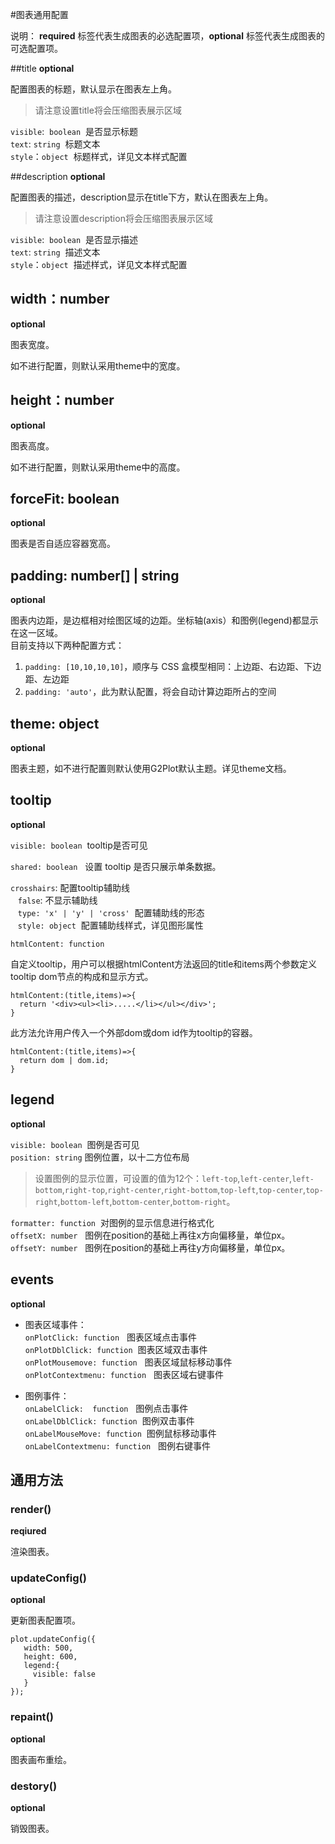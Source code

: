 
#图表通用配置

说明： **required** 标签代表生成图表的必选配置项，**optional** 标签代表生成图表的可选配置项。


##title
**optional**

配置图表的标题，默认显示在图表左上角。
> 请注意设置title将会压缩图表展示区域

`visible`:  `boolean`  是否显示标题<br />
`text`: `string`  标题文本<br />
`style`：`object`  标题样式，详见文本样式配置


##description
**optional**

配置图表的描述，description显示在title下方，默认在图表左上角。
> 请注意设置description将会压缩图表展示区域

`visible`:  `boolean`  是否显示描述<br />
`text`: `string`  描述文本<br />
`style`：`object`  描述样式，详见文本样式配置


## width：number
**optional**

图表宽度。

如不进行配置，则默认采用theme中的宽度。


## height：number
**optional**

图表高度。

如不进行配置，则默认采用theme中的高度。


## forceFit: boolean
**optional**

图表是否自适应容器宽高。


## padding: number[] | string
**optional**

图表内边距，是边框相对绘图区域的边距。坐标轴(axis）和图例(legend)都显示在这一区域。<br />目前支持以下两种配置方式：

1. `padding: [10,10,10,10]`，顺序与 CSS 盒模型相同：上边距、右边距、下边距、左边距
1. `padding: 'auto'`，此为默认配置，将会自动计算边距所占的空间


## theme: object
**optional**

图表主题，如不进行配置则默认使用G2Plot默认主题。详见theme文档。


## tooltip
**optional**

`visible: boolean`  tooltip是否可见

`shared: boolean`   设置 tooltip 是否只展示单条数据。

`crosshairs`: 配置tooltip辅助线<br />   `false`: 不显示辅助线<br />   `type: 'x' | 'y' | 'cross'`  配置辅助线的形态<br />   `style: object`  配置辅助线样式，详见图形属性

`htmlContent: function`<br />

自定义tooltip，用户可以根据htmlContent方法返回的title和items两个参数定义tooltip dom节点的构成和显示方式。

```
htmlContent:(title,items)=>{
  return '<div><ul><li>.....</li></ul></div>';
}
```
此方法允许用户传入一个外部dom或dom id作为tooltip的容器。

```
htmlContent:(title,items)=>{
  return dom | dom.id;
}
```

## legend
**optional**

`visible: boolean`  图例是否可见<br />
`position: string` 图例位置，以十二方位布局
> 设置图例的显示位置，可设置的值为12个：`left-top`,`left-center`,`left-bottom`,`right-top`,`right-center`,`right-bottom`,`top-left`,`top-center`,`top-right`,`bottom-left`,`bottom-center`,`bottom-right`。

`formatter: function`  对图例的显示信息进行格式化<br />
`offsetX: number`   图例在position的基础上再往x方向偏移量，单位px。<br />
`offsetY: number`   图例在position的基础上再往y方向偏移量，单位px。


## events
**optional**

- 图表区域事件：<br />
  `onPlotClick: function`   图表区域点击事件<br />
  `onPlotDblClick: function`  图表区域双击事件<br />
  `onPlotMousemove: function`   图表区域鼠标移动事件<br />
  `onPlotContextmenu: function`   图表区域右键事件
  
- 图例事件：<br />
  `onLabelClick:  function`   图例点击事件<br />
  `onLabelDblClick: function`  图例双击事件<br />
  `onLabelMouseMove: function`  图例鼠标移动事件<br />
  `onLabelContextmenu: function`   图例右键事件
  
  
## 通用方法

### render()
**reqiured**

渲染图表。

### updateConfig()
**optional**

更新图表配置项。

```
plot.updateConfig({
   width: 500,
   height: 600,
   legend:{
     visible: false
   }
});

```


### repaint()
**optional**

图表画布重绘。

### destory()
**optional**

销毁图表。





